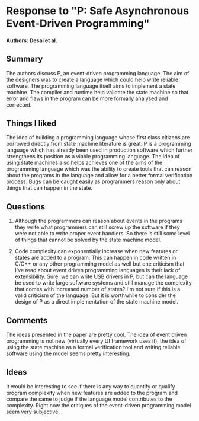 # Response to "P: Safe Asynchronous Event-Driven Programming"

#### Authors: Desai et al.

## Summary

The authors discuss P, an event-driven programming language. The aim of the designers was to create a language which could help write reliable software. The programming language itself aims to implement a state machine. The compiler and runtime help validate the state machine so that error and flaws in the program can be more formally analysed and corrected.

## Things I liked

The idea of building a programming language whose first class citizens are borrowed directly from state machine literature is great. P is a programming language which has already been used in production software which further strengthens its position as a viable programming language. The idea of using state machines also helps achieves one of the aims of the programming language which was the ability to create tools that can reason about the programs in the language and allow for a better formal verification process. Bugs can be caught easily as programmers reason only about things that can happen in the state.

## Questions

1. Although the programmers can reason about events in the programs they write what programmers can still screw up the software if they were not able to write proper event handlers. So there is still some level of things that cannot be solved by the state machine model.

2. Code complexity can exponentially increase when new features or states are added to a program. This can happen in code written in C/C++ or any other programming model as well but one criticism that I've read about event driven programming languages is their lack of extensibility. Sure, we can write USB drivers in P, but can the language be used to write large software systems and still manage the complexity that comes with increased number of states? I'm not sure if this is a valid criticism of the language. But it is worthwhile to consider the design of P as a direct implementation of the state machine model.

## Comments

The ideas presented in the paper are pretty cool. The idea of event driven programming is not new (virtually every UI framework uses it), the idea of using the state machine as a formal verification tool and writing reliable software using the model seems pretty interesting.

## Ideas

It would be interesting to see if there is any way to quantify or qualify program complexity  when new features are added to the program and compare the same to judge if the language model contributes to the complexity. Right now the critiques of the event-driven programming model seem very subjective.